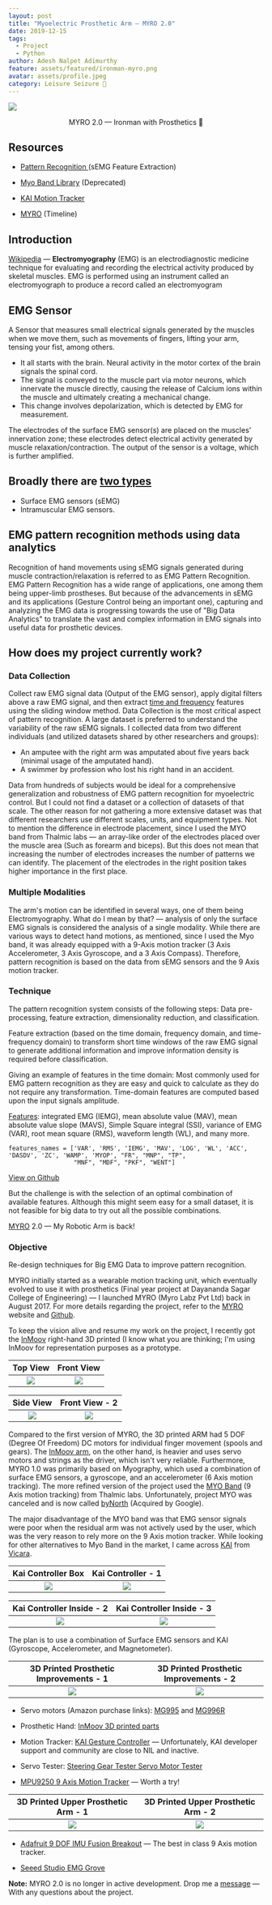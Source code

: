 ```yaml
---
layout: post
title: "Myoelectric Prosthetic Arm — MYRO 2.0"
date: 2019-12-15
tags:
  - Project
  - Python
author: Adesh Nalpet Adimurthy
feature: assets/featured/ironman-myro.png
avatar: assets/profile.jpeg
category: Leisure Seizure 🤪
---
```


<img src="./assets/featured/ironman-myro.png" /> 
<p style="text-align: center;">MYRO 2.0 — Ironman with Prosthetics 🤪</p>

## Resources

- [Pattern Recognition ](https://github.com/addu390/emg-data-analysis)(sEMG Feature Extraction)

- [Myo Band Library](https://github.com/addu390/myro) (Deprecated)

- [KAI Motion Tracker](https://github.com/addu390/motion-tracking-kai-python)

- [MYRO](https://myro.in/) (Timeline)

## Introduction

[Wikipedia](https://en.wikipedia.org/wiki/Electromyography) — **Electromyography** (EMG) is an electrodiagnostic medicine technique for evaluating and recording the electrical activity produced by skeletal muscles. EMG is performed using an instrument called an electromyograph to produce a record called an electromyogram

## EMG Sensor 
A Sensor that measures small electrical signals generated by the muscles when we move them, such as movements of fingers, lifting your arm, tensing your fist, among others.

- It all starts with the brain. Neural activity in the motor cortex of the brain signals the spinal cord.
- The signal is conveyed to the muscle part via motor neurons, which innervate the muscle directly, causing the release of Calcium ions within the muscle and ultimately creating a mechanical change.
- This change involves depolarization, which is detected by EMG for measurement.

The electrodes of the surface EMG sensor(s) are placed on the muscles' innervation zone; these electrodes detect electrical activity generated by muscle relaxation/contraction. The output of the sensor is a voltage, which is further amplified.

## Broadly there are [two types](https://en.wikipedia.org/wiki/Electromyography#Surface_and_intramuscular_EMG_recording_electrodes)

- Surface EMG sensors (sEMG)
- Intramuscular EMG sensors.

## EMG pattern recognition methods using data analytics

Recognition of hand movements using sEMG signals generated during muscle contraction/relaxation is referred to as EMG Pattern Recognition.
EMG Pattern Recognition has a wide range of applications, one among them being upper-limb prostheses.
But because of the advancements in sEMG and its applications (Gesture Control being an important one), capturing and analyzing the EMG data is progressing towards the use of "Big Data Analytics" to translate the vast and complex information in EMG signals into useful data for prosthetic devices.

## How does my project currently work?

### Data Collection

Collect raw EMG signal data (Output of the EMG sensor), apply digital filters above a raw EMG signal, and then extract [time and frequency](https://en.wikipedia.org/wiki/Time%E2%80%93frequency_analysis) features using the sliding window method.
Data Collection is the most critical aspect of pattern recognition. A large dataset is preferred to understand the variability of the raw sEMG signals. I collected data from two different individuals (and utilized datasets shared by other researchers and groups):

- An amputee with the right arm was amputated about five years back (minimal usage of the amputated hand).
- A swimmer by profession who lost his right hand in an accident.

Data from hundreds of subjects would be ideal for a comprehensive generalization and robustness of EMG pattern recognition for myoelectric control. But I could not find a dataset or a collection of datasets of that scale. The other reason for not gathering a more extensive dataset was that different researchers use different scales, units, and equipment types. Not to mention the difference in electrode placement, since I used the MYO band from Thalmic labs — an array-like order of the electrodes placed over the muscle area (Such as forearm and biceps). But this does not mean that increasing the number of electrodes increases the number of patterns we can identify. The placement of the electrodes in the right position takes higher importance in the first place.

### Multiple Modalities

The arm's motion can be identified in several ways, one of them being Electromyography.
What do I mean by that? — analysis of only the surface EMG signals is considered the analysis of a single modality. While there are various ways to detect hand motions, as mentioned, since I used the Myo band, it was already equipped with a 9-Axis motion tracker (3 Axis Accelerometer, 3 Axis Gyroscope, and a 3 Axis Compass). Therefore, pattern recognition is based on the data from sEMG sensors and the 9 Axis motion tracker.

### Technique
The pattern recognition system consists of the following steps: Data pre-processing, feature extraction, dimensionality reduction, and classification.

Feature extraction (based on the time domain, frequency domain, and time-frequency domain) to transform short time windows of the raw EMG signal to generate additional information and improve information density is required before classification.

Giving an example of features in the time domain: Most commonly used for EMG pattern recognition as they are easy and quick to calculate as they do not require any transformation. Time-domain features are computed based upon the input signals amplitude.

[Features](https://www.researchgate.net/figure/A-list-of-EMG-feature-extraction-techniques_tbl1_321598414): integrated EMG (IEMG), mean absolute value (MAV), mean absolute value slope (MAVS), Simple Square integral (SSI), variance of EMG (VAR), root mean square (RMS), waveform length (WL), and many more.

    features_names = ['VAR', 'RMS', 'IEMG', 'MAV', 'LOG', 'WL', 'ACC', 'DASDV', 'ZC', 'WAMP', 'MYOP', "FR", "MNP", "TP",
                      "MNF", "MDF", "PKF", "WENT"]

[View on Github](https://github.com/addu390/emg-data-analysis)

But the challenge is with the selection of an optimal combination of available features. Although this might seem easy for a small dataset, it is not feasible for big data to try out all the possible combinations.

[MYRO](https://myro.in/) 2.0 — My Robotic Arm is back!
### Objective 
Re-design techniques for Big EMG Data to improve pattern recognition.

MYRO initially started as a wearable motion tracking unit, which eventually evolved to use it with prosthetics (Final year project at Dayananda Sagar College of Engineering) — I launched MYRO (Myro Labz Pvt Ltd) back in August 2017.
For more details regarding the project, refer to the [MYRO](https://myro.in/) website and [Github](https://addu390.github.io/myro/).

To keep the vision alive and resume my work on the project, I recently got the [InMoov](https://inmoov.fr/) right-hand 3D printed (I know what you are thinking; I'm using InMoov for representation purposes as a prototype.

Top View          |  Front View
:-------------------------:|:-------------------------:
![](./assets/posts/myro/myo-top-view.jpeg)  |  ![](./assets/posts/myro/myo-front-view.jpeg)

Side View          |  Front View - 2
:-------------------------:|:-------------------------:
![](./assets/posts/myro/myo-side-view.jpeg)  |  ![](./assets/posts/myro/myo-front-view-2.jpeg)

Compared to the first version of MYRO, the 3D printed ARM had 5 DOF (Degree Of Freedom) DC motors for individual finger movement (spools and gears). The [InMoov arm](https://inmoov.fr/hand-and-forarm/), on the other hand, is heavier and uses servo motors and strings as the driver, which isn't very reliable.
Furthermore, MYRO 1.0 was primarily based on Myography, which used a combination of surface EMG sensors, a gyroscope, and an accelerometer (6 Axis motion tracking). The more refined version of the project used the [MYO Band](https://www.amazon.com/Thalmic-Labs-Gesture-Control-Presentations/dp/B00VHWBH02) (9 Axis motion tracking) from Thalmic labs. Unfortunately, project MYO was canceled and is now called [byNorth](https://www.bynorth.com/) (Acquired by Google).

The major disadvantage of the MYO band was that EMG sensor signals were poor when the residual arm was not actively used by the user, which was the very reason to rely more on the 9 Axis motion tracker.
While looking for other alternatives to Myo Band in the market, I came across [KAI](https://vicara.co/vicara-motion-engine) from [Vicara](https://vicara.co/about).

Kai Controller Box         |  Kai Controller - 1
:-------------------------:|:-------------------------:
![](./assets/posts/myro/kai-controller.jpeg)  |  ![](./assets/posts/myro/kai-controller-1.jpeg)

Kai Controller Inside - 2         |  Kai Controller Inside - 3
:-------------------------:|:-------------------------:
![](./assets/posts/myro/kai-controller-2.jpeg)  |  ![](./assets/posts/myro/kai-controller-3.jpeg)

The plan is to use a combination of Surface EMG sensors and KAI (Gyroscope, Accelerometer, and Magnetometer).

3D Printed Prosthetic Improvements - 1         |  3D Printed Prosthetic Improvements - 2
:-------------------------:|:-------------------------:
![](./assets/posts/myro/myo-servo-1.jpeg)  |  ![](./assets/posts/myro/myo-servo-2.jpeg)

- Servo motors (Amazon purchase links): [MG995](https://www.amazon.in/Easy-Electronics-Set-TowerPro-MG995/dp/B07M5NJT2L) and [MG996R](https://www.amazon.in/TowerPro-MG996R-Torque-Robotics-Arduino/dp/B072KGJL9H)

- Prosthetic Hand: [InMoov 3D printed parts](https://www.amazon.in/Hand-Robot-InMoov-Printed-Parts/dp/B07L375GT4)

- Motion Tracker: [KAI Gesture Controller](https://store.vicara.co/products/kai-gesture-controller) — Unfortunately, KAI developer support and community are close to NIL and inactive.

- Servo Tester: [Steering Gear Tester Servo Motor Tester](https://www.amazon.in/dp/B019DORFME/ref=cm_sw_em_r_mt_dp_lcfIFbK85SHE0)

- [MPU9250 9 Axis Motion Tracker](https://www.amazon.in/Robocraze-MPU-9250-GY-9250-9-axis-sensor/dp/B07HF782LD) — Worth a try!

3D Printed Upper Prosthetic Arm - 1         |  3D Printed Upper Prosthetic Arm - 2
:-------------------------:|:-------------------------:
![](./assets/posts/myro/myo-fingers-1.jpeg)  |  ![](./assets/posts/myro/myo-fingers-2.jpeg)

- [Adafruit 9 DOF IMU Fusion Breakout](https://www.tenettech.com/product/adafruit-9-dof-orientation-imu-fusion-breakout-bno085-bno080-stemma-qt-qwiic) — The best in class 9 Axis motion tracker.

- [Seeed Studio EMG Grove](https://www.seeedstudio.com/Grove-EMG-Detector-p-1737.html)

**Note:** MYRO 2.0 is no longer in active development. Drop me a [message](https://thenextbigproject.com/contact/) — With any questions about the project.
